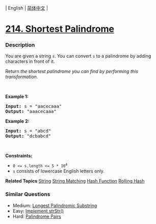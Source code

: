 | English | [简体中文](README.md) |

# [214. Shortest Palindrome](https://leetcode-cn.com/problems/shortest-palindrome)
 ### Description
<p>You are given a string <code>s</code>. You can convert <code>s</code> to a palindrome by adding characters in front of it.</p>

<p>Return <em>the shortest palindrome you can find by performing this transformation</em>.</p>

<p>&nbsp;</p>
<p><strong>Example 1:</strong></p>
<pre><strong>Input:</strong> s = "aacecaaa"
<strong>Output:</strong> "aaacecaaa"
</pre><p><strong>Example 2:</strong></p>
<pre><strong>Input:</strong> s = "abcd"
<strong>Output:</strong> "dcbabcd"
</pre>
<p>&nbsp;</p>
<p><strong>Constraints:</strong></p>

<ul>
	<li><code>0 &lt;= s.length &lt;= 5 * 10<sup>4</sup></code></li>
	<li><code>s</code> consists of lowercase English letters only.</li>
</ul>

**Related Topics**  [String](https://leetcode-cn.com/tag/string) [String Matching](https://leetcode-cn.com/tag/string-matching) [Hash Function](https://leetcode-cn.com/tag/hash-function) [Rolling Hash](https://leetcode-cn.com/tag/rolling-hash) 

### Similar Questions
 - Medium:	[Longest Palindromic Substring](https://leetcode-cn.com/problems/longest-palindromic-substring) 
 - Easy:	[Implement strStr()](https://leetcode-cn.com/problems/implement-strstr) 
 - Hard:	[Palindrome Pairs](https://leetcode-cn.com/problems/palindrome-pairs) 
